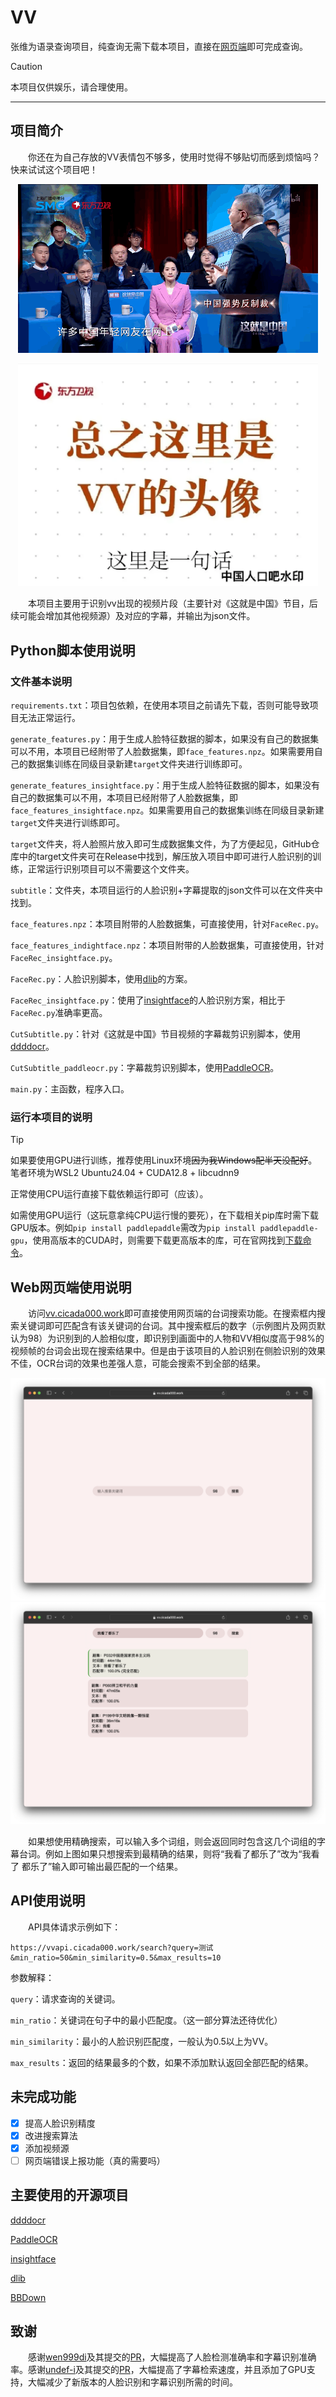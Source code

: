 # VV

张维为语录查询项目，纯查询无需下载本项目，直接在[网页端](https://vv.cicada000.work)即可完成查询。

> [!CAUTION]
> 本项目仅供娱乐，请合理使用。

-----

## 项目简介

&emsp;&emsp;你还在为自己存放的VV表情包不够多，使用时觉得不够贴切而感到烦恼吗？快来试试这个项目吧！

<p align="center" style="margin-bottom: 0px !important;">
<img width="480" alt="VV_GIF" src="https://raw.githubusercontent.com/Cicada000/VV/refs/heads/main/VV.GIF"><br/>
</p>

<p align="center" style="margin-bottom: 0px !important;">
<img width="480" alt="VV_meme_template" src="https://raw.githubusercontent.com/Cicada000/VV/refs/heads/main/VV_meme_template.png"><br/>
</p>

&emsp;&emsp;本项目主要用于识别vv出现的视频片段（主要针对《这就是中国》节目，后续可能会增加其他视频源）及对应的字幕，并输出为json文件。

## Python脚本使用说明

### 文件基本说明

`requirements.txt`：项目包依赖，在使用本项目之前请先下载，否则可能导致项目无法正常运行。

`generate_features.py`：用于生成人脸特征数据的脚本，如果没有自己的数据集可以不用，本项目已经附带了人脸数据集，即`face_features.npz`。如果需要用自己的数据集训练在同级目录新建`target`文件夹进行训练即可。

`generate_features_insightface.py`：用于生成人脸特征数据的脚本，如果没有自己的数据集可以不用，本项目已经附带了人脸数据集，即`face_features_insightface.npz`。如果需要用自己的数据集训练在同级目录新建`target`文件夹进行训练即可。

`target`文件夹，将人脸照片放入即可生成数据集文件，为了方便起见，GitHub仓库中的target文件夹可在Release中找到，解压放入项目中即可进行人脸识别的训练，正常运行识别项目可以不需要这个文件夹。

`subtitle`：文件夹，本项目运行的人脸识别+字幕提取的json文件可以在文件夹中找到。

`face_features.npz`：本项目附带的人脸数据集，可直接使用，针对`FaceRec.py`。

`face_features_indightface.npz`：本项目附带的人脸数据集，可直接使用，针对`FaceRec_insightface.py`。

`FaceRec.py`：人脸识别脚本，使用[dlib](https://github.com/davisking/dlib)的方案。

`FaceRec_insightface.py`：使用了[insightface](https://github.com/deepinsight/insightface)的人脸识别方案，相比于`FaceRec.py`准确率更高。

`CutSubtitle.py`：针对《这就是中国》节目视频的字幕裁剪识别脚本，使用[ddddocr](https://github.com/sml2h3/ddddocr)。

`CutSubtitle_paddleocr.py`：字幕裁剪识别脚本，使用[PaddleOCR](https://github.com/PaddlePaddle/PaddleOCR)。

`main.py`：主函数，程序入口。

### 运行本项目的说明

> [!TIP]
> 如果要使用GPU进行训练，推荐使用Linux环境~~因为我Windows配半天没配好~~。笔者环境为WSL2 Ubuntu24.04 + CUDA12.8 + libcudnn9

正常使用CPU运行直接下载依赖运行即可（应该）。

如需使用GPU运行（这玩意拿纯CPU运行慢的要死），在下载相关pip库时需下载GPU版本。例如`pip install paddlepaddle`需改为`pip install paddlepaddle-gpu`，使用高版本的CUDA时，则需要下载更高版本的库，可在官网找到[下载命令](https://www.paddlepaddle.org.cn/en/install/quick?docurl=/documentation/docs/en/develop/install/pip/linux-pip_en.html)。

## Web网页端使用说明

&emsp;&emsp;访问[vv.cicada000.work](https://vv.cicada000.work/)即可直接使用网页端的台词搜索功能。在搜索框内搜索关键词即可匹配含有该关键词的台词。其中搜索框后的数字（示例图片及网页默认为98）为识别到的人脸相似度，即识别到画面中的人物和VV相似度高于98%的视频帧的台词会出现在搜索结果中。但是由于该项目的人脸识别在侧脸识别的效果不佳，OCR台词的效果也差强人意，可能会搜索不到全部的结果。

<center><img src="web_index.png" style="max-height:3000px"></center>

<center><img src="search_result.png" style="max-height:3000px"></center>

&emsp;&emsp;如果想使用精确搜索，可以输入多个词组，则会返回同时包含这几个词组的字幕台词。例如上图如果只想搜索到最精确的结果，则将“我看了都乐了”改为“我看了 都乐了”输入即可输出最匹配的一个结果。

## API使用说明

&emsp;&emsp;API具体请求示例如下：

```
https://vvapi.cicada000.work/search?query=测试&min_ratio=50&min_similarity=0.5&max_results=10
```

参数解释：

`query`：请求查询的关键词。

`min_ratio`：关键词在句子中的最小匹配度。（这一部分算法还待优化）

`min_similarity`：最小的人脸识别匹配度，一般认为0.5以上为VV。

`max_results`：返回的结果最多的个数，如果不添加默认返回全部匹配的结果。

## 未完成功能

- [x] 提高人脸识别精度
- [x] 改进搜索算法
- [x] 添加视频源
- [ ] 网页端错误上报功能（真的需要吗）

## 主要使用的开源项目

[ddddocr](https://github.com/sml2h3/ddddocr)

[PaddleOCR](https://github.com/PaddlePaddle/PaddleOCR)

[insightface](https://github.com/deepinsight/insightface)

[dlib](https://github.com/davisking/dlib)

[BBDown](https://github.com/nilaoda/BBDown)

## 致谢

&emsp;&emsp;感谢[wen999di](https://github.com/wen999di)及其提交的[PR](https://github.com/Cicada000/VV/issues?q=is%3Apr+author%3Awen999di)，大幅提高了人脸检测准确率和字幕识别准确率。感谢[undef-i](https://github.com/undef-i)及其提交的[PR](https://github.com/Cicada000/VV/issues?q=is%3Apr+author%3Aundef-i)，大幅提高了字幕检索速度，并且添加了GPU支持，大幅减少了新版本的人脸识别和字幕识别所需的时间。